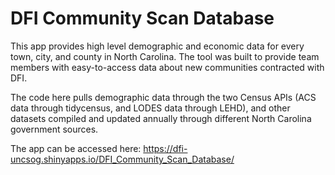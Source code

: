 # DFI Community Scan Database

This app provides high level demographic and economic data for every town, city, and county in North Carolina. The tool was built to provide team members with easy-to-access data about new communities contracted with DFI.

The code here pulls demographic data through the two Census APIs (ACS data through tidycensus, and LODES data through LEHD), and other datasets compiled and updated annually through different North Carolina government sources. 

The app can be accessed here: https://dfi-uncsog.shinyapps.io/DFI_Community_Scan_Database/
